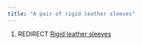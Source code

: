 ```yaml
---
title: "A pair of rigid leather sleeves"
---
```


1.  REDIRECT [Rigid leather sleeves](Rigid_leather_sleeves "wikilink")